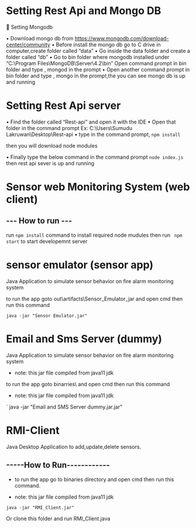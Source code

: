 
# Setting Rest Api and Mongo DB
	Setting Mongodb

•	Download mongo db from https://www.mongodb.com/download-center/community
•	Before install the mongo db go to  C drive in computer,create folder called “data”
•	Go inside the data folder and create a  folder called “db”
•	Go to bin folder where  mongodb installed under “C:\Program Files\MongoDB\Server\4.2\bin”
Open command prompt in bin folder and type , mongod in the prompt
•	Open another  command prompt in bin folder and type , mongo  in the prompt,the you can see mongo db is up and running


#	Setting Rest Api server

•	Find the folder called “Rest-api” and open it with the IDE
•	Open that folder in the  command prompt
Ex: C:\Users\Sumudu Lakruwan\Desktop\Rest-api
•	type in the command prompt,
` npm install `

then you will download node modules

•	Finally type the below command in the   command prompt
    ` node index.js `
then rest api sever is up and running
 
# Sensor web Monitoring System (web client)

## --- How to run ---
run ` npm install ` command to install required node mudules
then run ` npm start` to start developemnt server

# sensor emulator (sensor app)
Java Application to simulate sensor behavior on fire alarm monitoring system

to run the app goto out\artifacts\Sensor_Emulator_jar and open cmd then run this command

` java -jar "Sensor Emulator.jar" `

# Email and Sms Server (dummy)
Java Application to simulate sensor behavior on fire alarm monitoring system
* note: this jar file compiled from java11 jdk

to run the app goto binarries\ and open cmd then run this command
* note: this jar file compiled from java11 jdk

` java -jar "Email and SMS Server dummy.jar.jar"


# RMI-Client

Java Desktop Application to add,update,delete sensors.

## -----How to Run------------

* to run the app go to binaries directory and open cmd then run this command.

* note: this jar file compiled from java11 jdk

` java -jar "RMI_Client.jar" `

Or clone this folder and run RMI_Client.java
